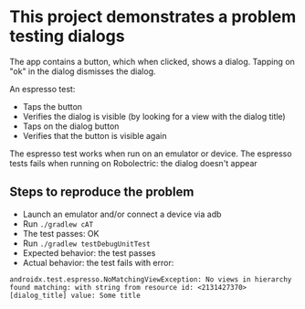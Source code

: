 This project demonstrates a problem testing dialogs
===================================================

The app contains a button, which when clicked, shows a dialog.
Tapping on "ok" in the dialog dismisses the dialog.

An espresso test:
* Taps the button
* Verifies the dialog is visible (by looking for a view with the dialog title)
* Taps on the dialog button
* Verifies that the button is visible again

The espresso test works when run on an emulator or device.
The espresso tests fails when running on Robolectric: the dialog doesn't appear

Steps to reproduce the problem
------------------------------

* Launch an emulator and/or connect a device via adb
* Run `./gradlew cAT`
* The test passes: OK
* Run `./gradlew testDebugUnitTest`
* Expected behavior: the test passes
* Actual behavior: the test fails with error:
```
androidx.test.espresso.NoMatchingViewException: No views in hierarchy found matching: with string from resource id: <2131427370>[dialog_title] value: Some title
```
